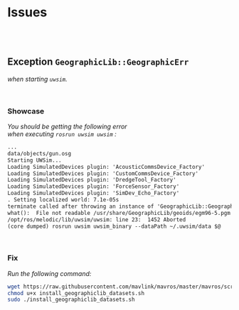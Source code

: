 
# Issues

<br>
<br>

## Exception `GeographicLib::GeographicErr`

*when starting `uwsim`.*

<br>

### Showcase

*You should be getting the following error* <br>
*when executing `rosrun uwsim uwsim` :*

```txt
...
data/objects/gun.osg
Starting UWSim...
Loading SimulatedDevices plugin: 'AcousticCommsDevice_Factory'
Loading SimulatedDevices plugin: 'CustomCommsDevice_Factory'
Loading SimulatedDevices plugin: 'DredgeTool_Factory'
Loading SimulatedDevices plugin: 'ForceSensor_Factory'
Loading SimulatedDevices plugin: 'SimDev_Echo_Factory'
. Setting localized world: 7.1e-05s
terminate called after throwing an instance of 'GeographicLib::GeographicErr'
what():  File not readable /usr/share/GeographicLib/geoids/egm96-5.pgm
/opt/ros/melodic/lib/uwsim/uwsim: line 23:  1452 Aborted                 
(core dumped) rosrun uwsim uwsim_binary --dataPath ~/.uwsim/data $@
```

<br>

### Fix

*Run the following command:*

```sh
wget https://raw.githubusercontent.com/mavlink/mavros/master/mavros/scripts/install_geographiclib_datasets.sh
chmod u+x install_geographiclib_datasets.sh
sudo ./install_geographiclib_datasets.sh
```

<br>